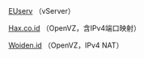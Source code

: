 [EUserv](https://www.euserv.com/) （vServer）

[Hax.co.id](https://hax.co.id/) （OpenVZ，含IPv4端口映射）

[Woiden.id](https://woiden.id/) （OpenVZ，IPv4 NAT）
